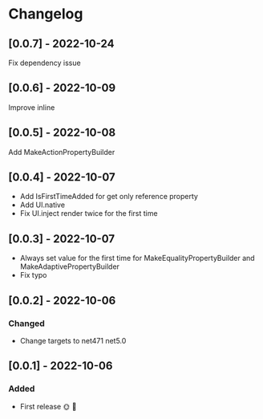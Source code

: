 # Changelog

## [0.0.7] - 2022-10-24

Fix dependency issue

## [0.0.6] - 2022-10-09

Improve inline

## [0.0.5] - 2022-10-08

Add MakeActionPropertyBuilder

## [0.0.4] - 2022-10-07

- Add IsFirstTimeAdded for get only reference property
- Add UI.native
- Fix UI.inject render twice for the first time

## [0.0.3] - 2022-10-07

- Always set value for the first time for MakeEqualityPropertyBuilder and MakeAdaptivePropertyBuilder
- Fix typo

## [0.0.2] - 2022-10-06

### Changed
- Change targets to net471 net5.0

## [0.0.1] - 2022-10-06

### Added
* First release 🌞 🚀
